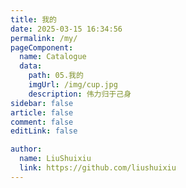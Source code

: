 ```yaml
---
title: 我的
date: 2025-03-15 16:34:56
permalink: /my/
pageComponent:
  name: Catalogue
  data:
    path: 05.我的
    imgUrl: /img/cup.jpg
    description: 伟力归于己身
sidebar: false
article: false
comment: false
editLink: false

author: 
  name: LiuShuixiu
  link: https://github.com/liushuixiu
---
```

